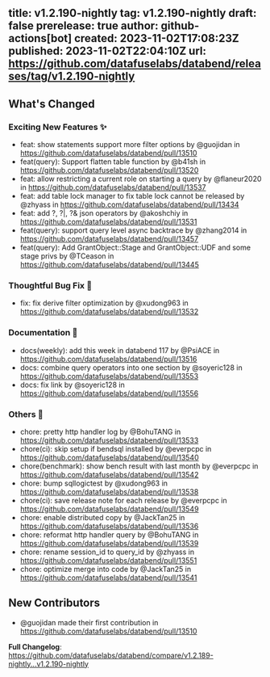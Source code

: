title:	v1.2.190-nightly
tag:	v1.2.190-nightly
draft:	false
prerelease:	true
author:	github-actions[bot]
created:	2023-11-02T17:08:23Z
published:	2023-11-02T22:04:10Z
url:	https://github.com/datafuselabs/databend/releases/tag/v1.2.190-nightly
--
<!-- Release notes generated using configuration in .github/release.yml at main -->

## What's Changed
### Exciting New Features ✨
* feat: show statements support more filter options by @guojidan in https://github.com/datafuselabs/databend/pull/13510
* feat(query): Support flatten table function by @b41sh in https://github.com/datafuselabs/databend/pull/13520
* feat: allow restricting a current role on starting a query by @flaneur2020 in https://github.com/datafuselabs/databend/pull/13537
* feat: add table lock manager to fix table lock cannot be released by @zhyass in https://github.com/datafuselabs/databend/pull/13434
* feat: add ?, ?|, ?& json operators by @akoshchiy in https://github.com/datafuselabs/databend/pull/13531
* feat(query): support query level async backtrace by @zhang2014 in https://github.com/datafuselabs/databend/pull/13457
* feat(query): Add GrantObject::Stage and GrantObject::UDF and some stage privs by @TCeason in https://github.com/datafuselabs/databend/pull/13445
### Thoughtful Bug Fix 🔧
* fix: fix derive filter optimization by @xudong963 in https://github.com/datafuselabs/databend/pull/13532
### Documentation 📔
* docs(weekly): add this week in databend 117 by @PsiACE in https://github.com/datafuselabs/databend/pull/13516
* docs: combine query operators into one section by @soyeric128 in https://github.com/datafuselabs/databend/pull/13553
* docs: fix link by @soyeric128 in https://github.com/datafuselabs/databend/pull/13556
### Others 📒
* chore: pretty http handler log by @BohuTANG in https://github.com/datafuselabs/databend/pull/13533
* chore(ci): skip setup if bendsql installed by @everpcpc in https://github.com/datafuselabs/databend/pull/13540
* chore(benchmark): show bench result with last month by @everpcpc in https://github.com/datafuselabs/databend/pull/13542
* chore: bump sqllogictest by @xudong963 in https://github.com/datafuselabs/databend/pull/13538
* chore(ci): save release note for each release by @everpcpc in https://github.com/datafuselabs/databend/pull/13549
* chore: enable distributed copy by @JackTan25 in https://github.com/datafuselabs/databend/pull/13536
* chore: reformat http handler query by @BohuTANG in https://github.com/datafuselabs/databend/pull/13539
* chore: rename session_id to query_id by @zhyass in https://github.com/datafuselabs/databend/pull/13551
* chore: optimize merge into code by @JackTan25 in https://github.com/datafuselabs/databend/pull/13541

## New Contributors
* @guojidan made their first contribution in https://github.com/datafuselabs/databend/pull/13510

**Full Changelog**: https://github.com/datafuselabs/databend/compare/v1.2.189-nightly...v1.2.190-nightly
